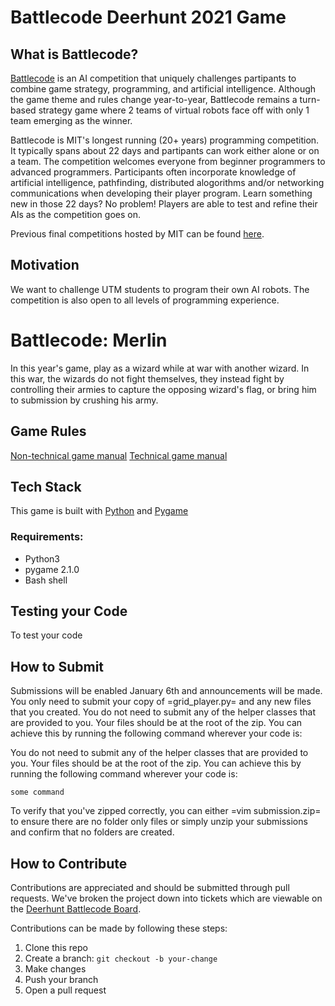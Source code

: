 # Battlecode Deerhunt 2021 Game

## What is Battlecode?

[Battlecode](https://battlecode.org/) is an AI competition that uniquely challenges partipants to combine game strategy, programming, and artificial intelligence. Although the game theme and rules change year-to-year, Battlecode remains a turn-based strategy game where 2 teams of virtual robots face off with only 1 team emerging as the winner.

Battlecode is MIT's longest running (20+ years) programming competition. It typically spans about 22 days and partipants can work either alone or on a team. The competition welcomes everyone from beginner programmers to advanced programmers. Participants often incorporate knowledge of artificial intelligence, pathfinding, distributed alogorithms and/or networking communications when developing their player program. Learn something new in those 22 days? No problem! Players are able to test and refine their AIs as the competition goes on.

Previous final competitions hosted by MIT can be found [here](https://www.youtube.com/channel/UCOrfTSnyimIXfYzI8j_-CTQ).

## Motivation

We want to challenge UTM students to program their own AI robots. The competition is also open to all levels of programming experience.


# Battlecode: Merlin
In this year's game, play as a wizard while at war with another wizard. In this war, the wizards do not fight themselves, they instead fight by controlling their armies to capture the opposing wizard's flag, or bring him to submission by crushing his army.

## Game Rules
[Non-technical game manual](https://github.com/UTM-Robotics/Deerhunt-Battlecode2021/blob/main/guides/Non-technical-manual.pdf)
[Technical game manual](https://mcss.utmrobotics.com/events/Merlin)
## Tech Stack

This game is built with [Python](https://www.python.org/) and [Pygame](https://www.pygame.org/news)

### Requirements:
- Python3
- pygame 2.1.0
- Bash shell
## Testing your Code

To test your code
## How to Submit
Submissions will be enabled January 6th and announcements will be made.
You only need to submit your copy of =grid_player.py= and any new files that you created. You do not need to submit any of the helper classes that are provided to you. Your files should be at the root of the zip. You can achieve this by running the following command wherever your code is:

You do not need to submit any of the helper classes that are provided to you. Your files should be at the root of the zip. You can achieve this by running the following command wherever your code is:

`some command`

To verify that you've zipped correctly, you can either =vim submission.zip= to ensure there are no folder only files or simply unzip your submissions and confirm that no folders are created.

## How to Contribute

Contributions are appreciated and should be submitted through pull requests. We've broken the project down into tickets which are viewable on the [Deerhunt Battlecode Board](https://github.com/UTM-Robotics/Deerhunt-Battlecode2021/projects/1).

Contributions can be made by following these steps:

1. Clone this repo
2. Create a branch: `git checkout -b your-change`
3. Make changes
4. Push your branch
5. Open a pull request
